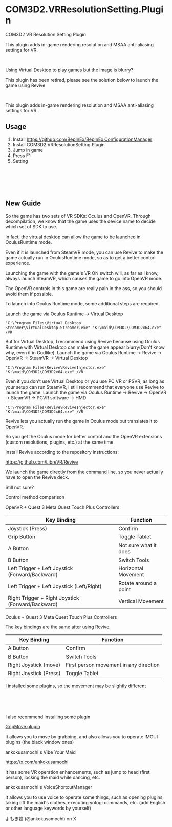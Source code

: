 # COM3D2.VRResolutionSetting.Plugin
 COM3D2 VR Resolution Setting Plugin


This plugin adds in-game rendering resolution and MSAA anti-aliasing settings for VR.

<br>

Using Virtual Desktop to play games but the image is blurry?

This plugin has been retired, please see the solution below to launch the game using Revive


<br>

This plugin adds in-game rendering resolution and MSAA anti-aliasing settings for VR.


## Usage
1. Install https://github.com/BepInEx/BepInEx.ConfigurationManager
2. Install COM3D2.VRResolutionSetting.Plugin
3. Jump in game
4. Press F1
5. Setting


<br>
<br>
<br>
<br>

## New Guide


So the game has two sets of VR SDKs: Oculus and OpenVR. Through decompilation, we know that the game uses the device name to decide which set of SDK to use.

In fact, the virtual desktop can allow the game to be launched in OculusRuntime mode. 

Even if it is launched from SteamVR mode, you can use Revive to make the game actually run in OculusRuntime mode, so as to get a better contorl experience. 

Launching the game with the game's VR ON switch will, as far as I know, always launch SteamVR, which causes the game to go into OpenVR mode.

The OpenVR controls in this game are really pain in the ass, so you should avoid them if possible.


To launch into Oculus Runtime mode, some additional steps are required.


Launch the game via Oculus Runtime -> Virtual Desktop
```
"C:\Program Files\Virtual Desktop Streamer\VirtualDesktop.Streamer.exe" "K:\maid\COM3D2\COM3D2x64.exe" /VR
```


But for Virtual Desktop, I recommend using Revive because using Oculus Runtime with Virtual Desktop can make the game appear blurry(Don't know why, even if in Godlike).
Launch the game via Oculus Runtime -> Revive -> OpenVR -> SteamVR -> Virtual Desktop
```
"C:\Program Files\Revive\ReviveInjector.exe" "K:\maid\COM3D2\COM3D2x64.exe" /VR
```



Even if you don't use Virtual Desktop or you use PC VR or PSVR, as long as your setup can run SteamVR, I still recommend that everyone use Revive to launch the game.
Launch the game via Oculus Runtime -> Revive -> OpenVR -> SteamVR -> PCVR software -> HMD
```
"C:\Program Files\Revive\ReviveInjector.exe" "K:\maid\COM3D2\COM3D2x64.exe" /VR
```



Revive lets you actually run the game in Oculus mode but translates it to OpenVR. 

So you get the Oculus mode for better control and the OpenVR extensions (custom resolutions, plugins, etc.) at the same time.

Install Revive according to the repository instructions: 

https://github.com/LibreVR/Revive

We launch the game directly from the command line, so you never actually have to open the Revive deck. 




Still not sure?

Control method comparison

OpenVR + Quest 3 Meta Quest Touch Plus Controllers

Key Binding                                                                                 | Function
------------------------------------------------------- |------------
Joystick (Press)                                                                          | Confirm
Grip Button                                                                                  | Toggle Tablet
A Button                                                                                        | Not sure what it does
B Button                                                                                         | Switch Tools
Left Trigger + Left Joystick (Forward/Backward)             | Horizontal Movement
Left Trigger + Left Joystick (Left/Right)                              | Rotate around a point
Right Trigger + Right Joystick (Forward/Backward)         | Vertical Movement

Oculus + Quest 3 Meta Quest Touch Plus Controllers

The key bindings are the same after using Revive.

Key Binding                       | Function
-------------------------|-----------
A Button                             | Confirm
B Button                              | Switch Tools
Right Joystick (move)     | First person movement in any direction
Right Joystick (Press)    | Toggle Tablet

I installed some plugins, so the movement may be slightly different

<br>
<br>
<br>


I also recommend installing some plugin

[GripMove plugin](https://ux.getuploader.com/scarletkom_mod/download/45)

It allows you to move by grabbing, and also allows you to operate IMGUI plugins (the black window ones)

ankokusamochi's Vibe Your Maid

https://x.com/ankokusamochi

It has some VR operation enhancements, such as jump to head (first person), locking the maid while dancing, etc.

ankokusamochi's VoiceShortcutManager

It allows you to use voice to operate some things, such as opening plugins, taking off the maid's clothes, executing yotogi commands, etc. (add English or other language keywords by yourself) 

よもぎ餅 (@ankokusamochi) on X
